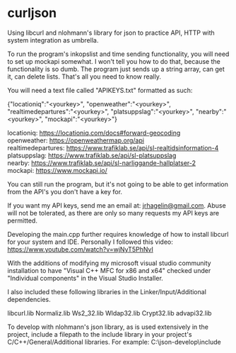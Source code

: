 # curljson
Using libcurl and nlohmann's library for json to practice API, HTTP with system integration as umbrella.

To run the program's inkopslist and time sending functionality, you will need to set up mockapi somewhat.
I won't tell you how to do that, because the functionality is so dumb. The program just sends up a string array, can get it, can delete lists. That's all you need to know really.

You will need a text file called "APIKEYS.txt" formatted as such:

{"locationiq":"\<yourkey\>",
"openweather":"\<yourkey\>",
"realtimedepartures":"\<yourkey\>",
"platsuppslag":"\<yourkey\>",
"nearby":"\<yourkey\>",
"mockapi":"\<yourkey\>"}
  
locationiq: https://locationiq.com/docs#forward-geocoding<br>
openweather: https://openweathermap.org/api<br>
realtimedepartures: https://www.trafiklab.se/api/sl-realtidsinformation-4<br>
platsuppslag: https://www.trafiklab.se/api/sl-platsuppslag<br>
nearby: https://www.trafiklab.se/api/sl-narliggande-hallplatser-2<br>
mockapi: https://www.mockapi.io/<br>

You can still run the program, but it's not going to be able to get information from the API's you don't have a key for.

If you want my API keys, send me an email at: jrhagelin@gmail.com. Abuse will not be tolerated, as there are only so many requests my API keys are permitted.


Developing the main.cpp further requires knowledge of how to install libcurl for your system and IDE. Personally I followed this video: https://www.youtube.com/watch?v=wjNyT5PhNvI

With the additions of modifying my microsoft visual studio community installation to have "Visual C++ MFC for x86 and x64" checked under "Individual components" in the Visual Studio Installer.

I also included these following libraries in the Linker/Input/Additional dependencies.

libcurl.lib
Normaliz.lib
Ws2_32.lib
Wldap32.lib
Crypt32.lib
advapi32.lib

To develop with nlohmann's json library, as is used extensively in the project, include a filepath to the include library in your project's C/C++/General/Additional libraries. For example:
  C:\json-develop\include
